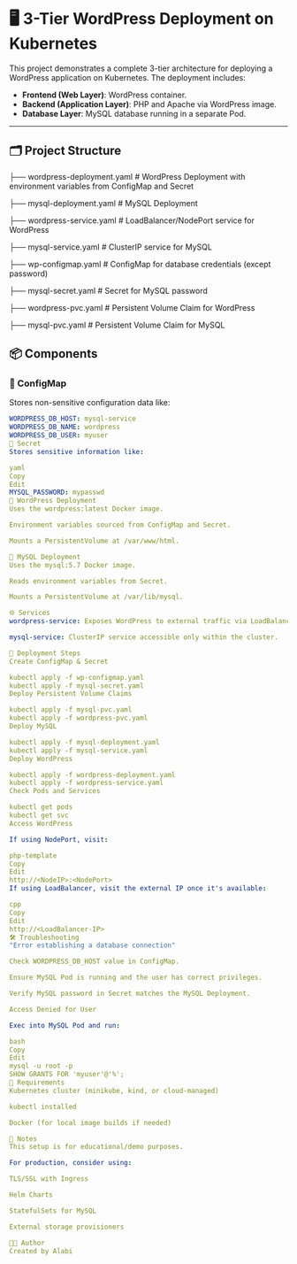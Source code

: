 # 🖥️ 3-Tier WordPress Deployment on Kubernetes

This project demonstrates a complete 3-tier architecture for deploying a WordPress application on Kubernetes. The deployment includes:

- **Frontend (Web Layer)**: WordPress container.
- **Backend (Application Layer)**: PHP and Apache via WordPress image.
- **Database Layer**: MySQL database running in a separate Pod.

---

## 🗂️ Project Structure

├── wordpress-deployment.yaml # WordPress Deployment with environment variables from ConfigMap and Secret

├── mysql-deployment.yaml # MySQL Deployment

├── wordpress-service.yaml # LoadBalancer/NodePort service for WordPress

├── mysql-service.yaml # ClusterIP service for MySQL

├── wp-configmap.yaml # ConfigMap for database credentials (except password)

├── mysql-secret.yaml # Secret for MySQL password

├── wordpress-pvc.yaml # Persistent Volume Claim for WordPress

├── mysql-pvc.yaml # Persistent Volume Claim for MySQL



## 📦 Components

### 🔧 ConfigMap

Stores non-sensitive configuration data like:
```yaml
WORDPRESS_DB_HOST: mysql-service
WORDPRESS_DB_NAME: wordpress
WORDPRESS_DB_USER: myuser
🔐 Secret
Stores sensitive information like:

yaml
Copy
Edit
MYSQL_PASSWORD: mypasswd
🐳 WordPress Deployment
Uses the wordpress:latest Docker image.

Environment variables sourced from ConfigMap and Secret.

Mounts a PersistentVolume at /var/www/html.

🐬 MySQL Deployment
Uses the mysql:5.7 Docker image.

Reads environment variables from Secret.

Mounts a PersistentVolume at /var/lib/mysql.

🌐 Services
wordpress-service: Exposes WordPress to external traffic via LoadBalancer or NodePort.

mysql-service: ClusterIP service accessible only within the cluster.

🚀 Deployment Steps
Create ConfigMap & Secret

kubectl apply -f wp-configmap.yaml
kubectl apply -f mysql-secret.yaml
Deploy Persistent Volume Claims

kubectl apply -f mysql-pvc.yaml
kubectl apply -f wordpress-pvc.yaml
Deploy MySQL

kubectl apply -f mysql-deployment.yaml
kubectl apply -f mysql-service.yaml
Deploy WordPress

kubectl apply -f wordpress-deployment.yaml
kubectl apply -f wordpress-service.yaml
Check Pods and Services

kubectl get pods
kubectl get svc
Access WordPress

If using NodePort, visit:

php-template
Copy
Edit
http://<NodeIP>:<NodePort>
If using LoadBalancer, visit the external IP once it's available:

cpp
Copy
Edit
http://<LoadBalancer-IP>
🛠️ Troubleshooting
"Error establishing a database connection"

Check WORDPRESS_DB_HOST value in ConfigMap.

Ensure MySQL Pod is running and the user has correct privileges.

Verify MySQL password in Secret matches the MySQL Deployment.

Access Denied for User

Exec into MySQL Pod and run:

bash
Copy
Edit
mysql -u root -p
SHOW GRANTS FOR 'myuser'@'%';
📄 Requirements
Kubernetes cluster (minikube, kind, or cloud-managed)

kubectl installed

Docker (for local image builds if needed)

📌 Notes
This setup is for educational/demo purposes.

For production, consider using:

TLS/SSL with Ingress

Helm Charts

StatefulSets for MySQL

External storage provisioners

👨‍💻 Author
Created by Alabi
